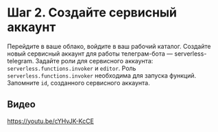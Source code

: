 # Шаг 2. Создайте сервисный аккаунт

Перейдите в ваше облако, войдите в ваш рабочий каталог. 
Создайте новый сервисный аккаунт для работы телеграм-бота — serverless-telegram.
Задайте роли для сервисного аккаунта: `serverless.functions.invoker` и `editor`.
Роль `serverless.functions.invoker` необходима для запуска функций. 
Запомните `id`, созданного сервисного аккаунта.  

## Видео

https://youtu.be/cYHvJK-KcCE